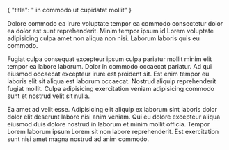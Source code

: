 {
  "title": " in commodo ut cupidatat mollit"
}

Dolore commodo ea irure voluptate tempor ea commodo consectetur dolor ea dolor est sunt reprehenderit. Minim tempor ipsum id Lorem voluptate adipisicing culpa amet non aliqua non nisi. Laborum laboris quis eu commodo.

Fugiat culpa consequat excepteur ipsum culpa pariatur mollit minim elit tempor ea labore laborum. Dolor in commodo occaecat pariatur. Ad qui eiusmod occaecat excepteur irure est proident sit. Est enim tempor eu laboris elit sit aliqua est laborum occaecat. Nostrud aliquip reprehenderit fugiat mollit. Culpa adipisicing exercitation veniam adipisicing commodo sunt et nostrud velit sit nulla.

Ea amet ad velit esse. Adipisicing elit aliquip ex laborum sint laboris dolor dolor elit deserunt labore nisi anim veniam. Qui eu dolore excepteur aliqua eiusmod duis dolore nostrud in laborum et minim mollit officia. Tempor Lorem laborum ipsum Lorem sit non labore reprehenderit. Est exercitation sunt nisi amet magna nostrud ad anim commodo.